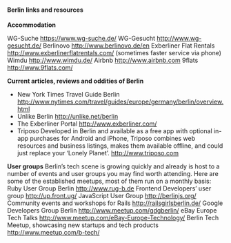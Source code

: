 #### Berlin links and resources

**Accommodation**

WG-Suche https://www.wg-suche.de/
WG-Gesucht http://www.wg-gesucht.de/ 
Berlinovo http://www.berlinovo.de/en 
Exberliner Flat Rentals http://www.exberlinerflatrentals.com/ (sometimes faster service via phone)
Wimdu http://www.wimdu.de/ 
Airbnb http://www.airbnb.com 
9flats http://www.9flats.com/ 


**Current articles, reviews and oddities of Berlin**
* New York Times Travel Guide Berlin 
http://www.nytimes.com/travel/guides/europe/germany/berlin/overview.html 
* Unlike Berlin 
http://unlike.net/berlin 
* The Exberliner Portal 
http://www.exberliner.com/ 
* Triposo
Developed in Berlin and available as a free app with optional in-app purchases for Android and iPhone, Triposo combines web resources and business listings, makes them available offline, and could just replace your ‘Lonely Planet’.
http://www.triposo.com

**User groups**
Berlin’s tech scene is growing quickly and already is host to a number of events and user groups you may find worth attending. Here are some of the established meetups, most of them run on a monthly basis:
Ruby User Group Berlin http://www.rug-b.de 
Frontend Developers’ user group http://up.front.ug/ 
JavaScript User Group http://berlinjs.org/ 
Community events and workshops for Rails http://railsgirlsberlin.de/ 
Google Developers Group Berlin http://www.meetup.com/gdgberlin/ 
eBay Europe Tech Talks http://www.meetup.com/eBay-Europe-Technology/ 
Berlin Tech Meetup, showcasing new startups and tech products http://www.meetup.com/b-tech/ 
